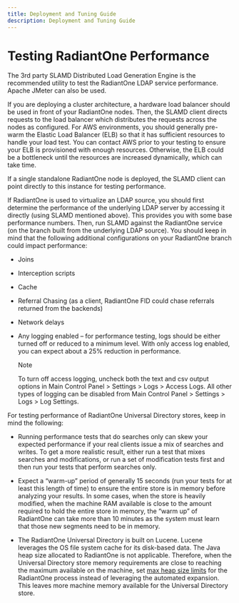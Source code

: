 ```yaml
---
title: Deployment and Tuning Guide
description: Deployment and Tuning Guide
---
```


# Testing RadiantOne Performance

The 3rd party SLAMD Distributed Load Generation Engine is the recommended utility to test the RadiantOne LDAP service performance. Apache JMeter can also be used.

If you are deploying a cluster architecture, a hardware load balancer should be used in front of your RadiantOne nodes. Then, the SLAMD client directs requests to the load balancer which distributes the requests across the nodes as configured. For AWS environments, you should generally pre-warm the Elastic Load Balancer (ELB) so that it has sufficient resources to handle your load test. You can contact AWS prior to your testing to ensure your ELB is provisioned with enough resources. Otherwise, the ELB could be a bottleneck until the resources are increased dynamically, which can take time.

If a single standalone RadiantOne node is deployed, the SLAMD client can point directly to this instance for testing performance.

If RadiantOne is used to virtualize an LDAP source, you should first determine the performance of the underlying LDAP server by accessing it directly (using SLAMD mentioned above). This provides you with some base performance numbers. Then, run SLAMD against the RadiantOne service (on the branch built from the underlying LDAP source). You should keep in mind that the following additional configurations on your RadiantOne branch could impact performance:

-	Joins

-	Interception scripts

-	Cache

-	Referral Chasing (as a client, RadiantOne FID could chase referrals returned from the backends)

-	Network delays

-	Any logging enabled – for performance testing, logs should be either turned off or reduced to a minimum level. With only access log enabled, you can expect about a 25% reduction in performance. 

    >[!note]
    >To turn off access logging, uncheck both the text and csv output options in Main Control Panel > Settings > Logs > Access Logs. All other types of logging can be disabled from Main Control Panel > Settings > Logs > Log Settings.

For testing performance of RadiantOne Universal Directory stores, keep in mind the following:

-	Running performance tests that do searches only can skew your expected performance if your real clients issue a mix of searches and writes. To get a more realistic result, either run a test that mixes searches and modifications, or run a set of modification tests first and then run your tests that perform searches only. 

-	Expect a “warm-up” period of generally 15 seconds (run your tests for at least this length of time) to ensure the entire store is in memory before analyzing your results. In some cases, when the store is heavily modified, when the machine RAM available is close to the amount required to hold the entire store in memory, the “warm up” of RadiantOne can take more than 10 minutes as the system must learn that those new segments need to be in memory.

-	The RadiantOne Universal Directory is built on Lucene. Lucene leverages the OS file system cache for its disk-based data. The Java heap size allocated to RadiantOne is not applicable. Therefore, when the Universal Directory store memory requirements are close to reaching the maximum available on the machine, set [max heap size limits](01-global-tuning#memory-size) for the RadiantOne process instead of leveraging the automated expansion. This leaves more machine memory available for the Universal Directory store.
